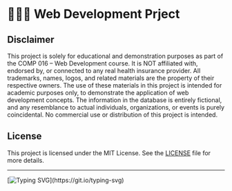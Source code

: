 # 👨🏻‍💻 Web Development Prject

## Disclaimer

This project is solely for educational and demonstration purposes as part of the COMP 016 – Web Development course. It is NOT affiliated with, endorsed by, or connected to any real health insurance provider. All trademarks, names, logos, and related materials are the property of their respective owners. The use of these materials in this project is intended for academic purposes only, to demonstrate the application of web development concepts. The information in the database is entirely fictional, and any resemblance to actual individuals, organizations, or events is purely coincidental. No commercial use or distribution of this project is intended.

## License

This project is licensed under the MIT License. See the [LICENSE](LICENSE) file for more details.

---
[![Typing SVG](https://readme-typing-svg.demolab.com?font=Source+Code+Pro&weight=600&size=16&pause=1000&color=39D353&center=true&vCenter=true&width=830&height=30&lines=Happy+coding!)](https://git.io/typing-svg)
